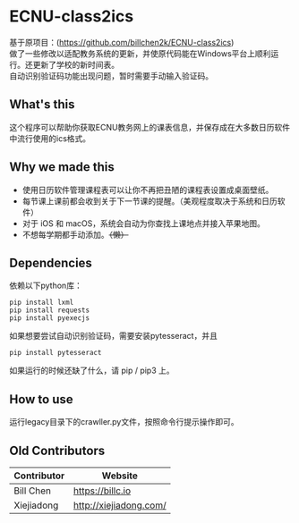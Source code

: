 # ECNU-class2ics

基于原项目：(https://github.com/billchen2k/ECNU-class2ics)  
做了一些修改以适配教务系统的更新，并使原代码能在Windows平台上顺利运行。还更新了学校的新时间表。  
自动识别验证码功能出现问题，暂时需要手动输入验证码。

## What's this

这个程序可以帮助你获取ECNU教务网上的课表信息，并保存成在大多数日历软件中流行使用的ics格式。

## Why we made this

- 使用日历软件管理课程表可以让你不再把丑陋的课程表设置成桌面壁纸。
- 每节课上课前都会收到关于下一节课的提醒。（美观程度取决于系统和日历软件）
- 对于 iOS 和 macOS，系统会自动为你查找上课地点并接入苹果地图。
- 不想每学期都手动添加。~~（懒）~~
  
## Dependencies

依赖以下python库：

```
pip install lxml
pip install requests
pip install pyexecjs
```

如果想要尝试自动识别验证码，需要安装pytesseract，并且

```
pip install pytesseract
```
如果运行的时候还缺了什么，请 pip / pip3 上。

## How to use

运行legacy目录下的crawller.py文件，按照命令行提示操作即可。

## Old Contributors

Contributor|Website
---|---
Bill Chen|https://billc.io
Xiejiadong|http://xiejiadong.com/
